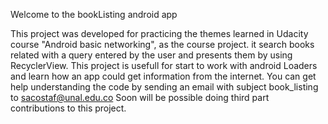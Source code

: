 Welcome to the bookListing android app

This project was developed for practicing the themes learned in Udacity course
"Android basic networking", as the course project. it search books
 related with a query entered by the user and presents them by using RecyclerView.
 This project is usefull for start to work with android Loaders and learn
how an app could get information from the internet. You can get help understanding
 the code by sending an email with subject book_listing to sacostaf@unal.edu.co
Soon will be possible doing third part contributions to this project.